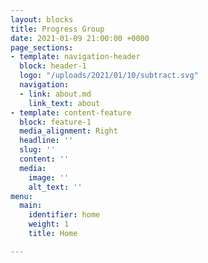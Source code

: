 ```yaml
---
layout: blocks
title: Progress Group
date: 2021-01-09 21:00:00 +0000
page_sections:
- template: navigation-header
  block: header-1
  logo: "/uploads/2021/01/10/subtract.svg"
  navigation:
  - link: about.md
    link_text: about
- template: content-feature
  block: feature-1
  media_alignment: Right
  headline: ''
  slug: ''
  content: ''
  media:
    image: ''
    alt_text: ''
menu:
  main:
    identifier: home
    weight: 1
    title: Home

---
```

